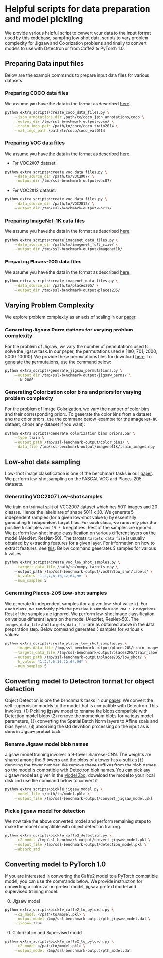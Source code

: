 # Helpful scripts for data preparation and model pickling

We provide various helpful script to convert your data to the input format used by this codebase, sampling low-shot data, scripts to vary problem complexity for Jigsaw and Colorization problems and finally to convert models to use with Detectron or from Caffe2 to PyTorch 1.0.

## Preparing Data input files

Below are the example commands to prepare input data files for various datasets.

### Preparing COCO data files
We assume you have the data in the format as described [here](../self_supervision_benchmark/data/README.md).

```bash
python extra_scripts/create_coco_data_files.py \
    --json_annotations_dir /path/to/coco_json_annotations/coco \
    --output_dir /tmp/ssl-benchmark-output/coco/ \
    --train_imgs_path /path/to/coco/coco_train2014 \
    --val_imgs_path /path/to/coco/coco_val2014
```

### Preparing VOC data files
We assume you have the data in the format as described [here](../self_supervision_benchmark/data/README.md).

- For VOC2007 dataset:
```bash
python extra_scripts/create_voc_data_files.py \
    --data_source_dir /path/to/VOC2007/ \
    --output_dir /tmp/ssl-benchmark-output/voc07/
```

- For VOC2012 dataset:

```bash
python extra_scripts/create_voc_data_files.py \
    --data_source_dir /path/to/VOC2012/ \
    --output_dir /tmp/ssl-benchmark-output/voc12/
```

### Preparing ImageNet-1K data files
We assume you have the data in the format as described [here](../self_supervision_benchmark/data/README.md).

```bash
python extra_scripts/create_imagenet_data_files.py \
    --data_source_dir /path/to/imagenet_full_size/ \
    --output_dir /tmp/ssl-benchmark-output/imagenet1k/
```

### Preparing Places-205 data files
We assume you have the data in the format as described [here](../self_supervision_benchmark/data/README.md).

```bash
python extra_scripts/create_imagenet_data_files.py \
    --data_source_dir /path/to/places205/ \
    --output_dir /tmp/ssl-benchmark-output/places205/
```

## Varying Problem Complexity
We explore problem complexity as an axis of scaling in our [paper](https://arxiv.org/abs/1905.01235).

### Generating Jigsaw Permutations for varying problem complexity

For the problem of Jigsaw, we vary the number of permutations used
to solve the jigsaw task. In our paper, the permutations used `∈` [100, 701, 2000, 5000, 10000]. We provide these permutations files for download [here](../MODEL_ZOO.md). To generate the permutations, use the command below:

```bash
python extra_scripts/generate_jigsaw_permutations.py \
    --output_dir /tmp/ssl-benchmark-output/jigsaw_perms/ \
    -- N 2000
```

### Generating Colorization color bins and priors for varying problem complexity

For the problem of Image Colorization, we vary the number of color bins and their corresponding priors. To generate the color bins from a dataset and the color priors, use
the command below (example for the ImageNet-1K dataset, chose any dataset if you want):

```bash
python extra_scripts/generate_colorization_bins_priors.par \
    --type train \
    --output_path /tmp/ssl-benchmark-output/color_bins/ \
    --data_file /tmp/ssl-benchmark-output/imagenet1k/train_images.npy
```

## Low-shot data sampling
Low-shot image classification is one of the benchmark tasks in our [paper](https://arxiv.org/abs/1905.01235). We perform low-shot sampling on the PASCAL VOC and Places-205 datasets.

### Generating VOC2007 Low-shot samples

We train on trainval split of VOC2007 dataset which has 5011 images and 20 classes.
Hence the labels are of shape 5011 x 20. We generate 5 independent samples (for a given low-shot value `k`) by essentially generating 5 independent target files. For each class, we randomly
pick the positive `k` samples and `19 * k` negatives. Rest of the samples are ignored. We perform low-shot image classification on various different layers on the model (AlexNet, ResNet-50). The targets `targets_data_file` is usually obtained by extracting features for a given layer. For information on how to extract features, see [this](../GETTING_STARTED.md). Below command generates 5 samples for various `k` values:

```bash
python extra_scripts/create_voc_low_shot_samples.py \
    --targets_data_file /path/to/numpy_targets.npy \  
    --output_path /tmp/ssl-benchmark-output/voc07/low_shot/labels/ \
    --k_values "1,2,4,8,16,32,64,96" \
    --num_samples 5
```

### Generating Places-205 Low-shot samples

We generate 5 independent samples (for a given low-shot value `k`). For each class, we randomly pick the positive `k` samples and `204 * k` negatives. Rest of the samples are ignored. We perform low-shot image classification on various different layers on the model (AlexNet, ResNet-50). The `images_data_file` and `targets_data_file` are as obtained above in the data preparation step. Below command generates 5 samples for various `k` values:

```bash
python extra_scripts/create_places_low_shot_samples.py \
    --images_data_file /tmp/ssl-benchmark-output/places205/train_images.npy \
    --targets_data_file /tmp/ssl-benchmark-output/places205/train_labels.npy \
    --output_path /tmp/ssl-benchmark-output/places205/low_shot/ \
    --k_values "1,2,4,8,16,32,64,96" \
    --num_samples 5
```

## Converting model to Detectron format for object detection

Object Detection is one the benchmark tasks in our [paper](https://arxiv.org/abs/1905.01235). We convert the self-supervision models to the model that is compatible with Detectron. This involves: (1) Pickling jigsaw model to rename the blobs compatible with Detection model blobs (2) remove the momentum blobs for various model parameters, (3) converting the Spatial Batch Norm layers to Affine scale and bias layers, (4) absorbing the std deviation processing on the input as is done in Jigsaw pretext task.

### Rename Jigsaw model blob names
Jigsaw model training involves a 9-tower Siamese-CNN. The weights are shared among the 9 towers and the blobs of a tower has a suffix `s{i}` denoting the tower number. We remove these suffixes from the blob names so the model is compatible with Detectron blob names. You can pick any Jigsaw model as given in the [Model Zoo](../MODEL_ZOO.md), download the model to your local disk and use the command below to convert it.

```bash
python extra_scripts/pickle_jigsaw_model.py \
    --model_file </path/to/model.pkl> \
    --output_file /tmp/ssl-benchmark-output/convert_jigsaw_model.pkl
```

### Pickle jigsaw model for detection

We now take the above converted model and perform remaining steps to make the model
compatible with object detection training.

```bash
python extra_scripts/pickle_caffe2_detection.py \
    --c2_model /tmp/ssl-benchmark-output/convert_jigsaw_model.pkl \
    --output_file /tmp/ssl-benchmark-output/detection_model.pkl \
    --absorb_std
```

## Converting model to PyTorch 1.0

If you are interested in converting the Caffe2 model to a PyTorch compatible model,
you can use the commands below. We provide instruction for converting a colorization pretext model, jigsaw pretext model and supervised training model.

0. Jigsaw model

```bash
python extra_scripts/pickle_caffe2_to_pytorch.py \
    --c2_model </path/to/model.pkl> \
    --output_model /tmp/ssl-benchmark-output/pth_jigsaw_model.dat \
    --jigsaw True
```

0. Colorization and Supervised model

```bash
python extra_scripts/pickle_caffe2_to_pytorch.py \
    --c2_model </path/to/model.pkl> \
    --output_model /tmp/ssl-benchmark-output/pth_model.dat
```

